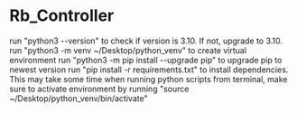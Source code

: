 # Rb_Controller
run "python3 --version" to check if version is 3.10. If not, upgrade to 3.10.
run "python3 -m venv ~/Desktop/python_venv" to create virtual environment
run "python3 -m pip install --upgrade pip" to upgrade pip to newest version
run "pip install -r requirements.txt" to install dependencies. This may take some time
when running python scripts from terminal, make sure to activate environment by running 
	"source ~/Desktop/python_venv/bin/activate" 
